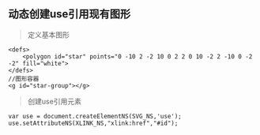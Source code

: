 ## 动态创建use引用现有图形



> 定义基本图形

	<defs>
		<polygon id="star" points="0 -10 2 -2 10 0 2 2 0 10 -2 2 -10 0 -2 -2" fill="white">
	</defs>
	//图形容器
	<g id="star-group"></g>

> 创建use引用元素

	var use = document.createElementNS(SVG_NS,'use');
	use.setAttributeNS(XLINK_NS,"xlink:href","#id");
